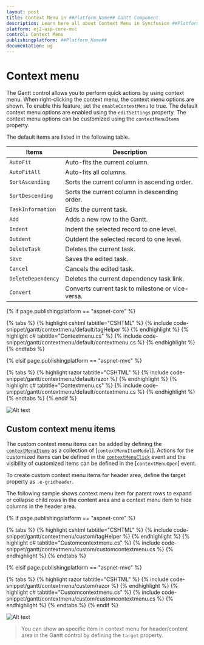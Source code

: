 ```yaml
---
layout: post
title: Context Menu in ##Platform_Name## Gantt Component
description: Learn here all about Context Menu in Syncfusion ##Platform_Name## Gantt component of Syncfusion Essential JS 2 and more.
platform: ej2-asp-core-mvc
control: Context Menu
publishingplatform: ##Platform_Name##
documentation: ug
---
```



# Context menu

The Gantt control allows you to perform quick actions by using context menu. When right-clicking the context menu, the context menu options are shown. To enable this feature, set the `enableContextMenu` to true. The default context menu options are enabled using the `editSettings` property. The context menu options can be customized using the `contextMenuItems` property.

The default items are listed in the following table.

|Items| Description|
|----|----|
|`AutoFit`|  Auto-fits the current column.|
|`AutoFitAll` | Auto-fits all columns.|
|`SortAscending` | Sorts the current column in ascending order.|
|`SortDescending` | Sorts the current column in descending order.|
|`TaskInformation`|  Edits the current task.|
|`Add` | Adds a new row to the Gantt.|
|`Indent` | Indent the selected record to one level.|
|`Outdent` | Outdent the selected record to one level.|
|`DeleteTask` | Deletes the current task.|
|`Save` | Saves the edited task.|
|`Cancel` | Cancels the edited task.|
|`DeleteDependency` | Deletes the current dependency task link.|
|`Convert` | Converts current task to milestone or vice-versa.|

{% if page.publishingplatform == "aspnet-core" %}

{% tabs %}
{% highlight cshtml tabtitle="CSHTML" %}
{% include code-snippet/gantt/contextmenu/default/tagHelper %}
{% endhighlight %}
{% highlight c# tabtitle="Contextmenu.cs" %}
{% include code-snippet/gantt/contextmenu/default/contextmenu.cs %}
{% endhighlight %}
{% endtabs %}

{% elsif page.publishingplatform == "aspnet-mvc" %}

{% tabs %}
{% highlight razor tabtitle="CSHTML" %}
{% include code-snippet/gantt/contextmenu/default/razor %}
{% endhighlight %}
{% highlight c# tabtitle="Contextmenu.cs" %}
{% include code-snippet/gantt/contextmenu/default/contextmenu.cs %}
{% endhighlight %}
{% endtabs %}
{% endif %}



![Alt text](images/contextmenu.PNG)

## Custom context menu items

The custom context menu items can be added by defining the [`contextMenuItems`](https://help.syncfusion.com/cr/aspnetcore-js2/Syncfusion.EJ2.Gantt.Gantt.html#Syncfusion_EJ2_Gantt_Gantt_ContextMenuItems) as a collection of [`contextMenuItemModel`]. Actions for the customized items can be defined in the [`contextMenuClick`](https://help.syncfusion.com/cr/aspnetcore-js2/Syncfusion.EJ2.Gantt.Gantt.html#Syncfusion_EJ2_Gantt_Gantt_ContextMenuClick) event and the visibility of customized items can be defined in the [`contextMenuOpen`] event.

To create custom context menu items for header area, define the target property as `.e-gridheader`.

The following sample shows context menu item for parent rows to expand or collapse child rows in the content area and a context menu item to hide columns in the header area.

{% if page.publishingplatform == "aspnet-core" %}

{% tabs %}
{% highlight cshtml tabtitle="CSHTML" %}
{% include code-snippet/gantt/contextmenu/custom/tagHelper %}
{% endhighlight %}
{% highlight c# tabtitle="Customcontextmenu.cs" %}
{% include code-snippet/gantt/contextmenu/custom/customcontextmenu.cs %}
{% endhighlight %}
{% endtabs %}

{% elsif page.publishingplatform == "aspnet-mvc" %}

{% tabs %}
{% highlight razor tabtitle="CSHTML" %}
{% include code-snippet/gantt/contextmenu/custom/razor %}
{% endhighlight %}
{% highlight c# tabtitle="Customcontextmenu.cs" %}
{% include code-snippet/gantt/contextmenu/custom/customcontextmenu.cs %}
{% endhighlight %}
{% endtabs %}
{% endif %}



![Alt text](images/customContextMenu.PNG)

> You can show an specific item in context menu for header/content area in the Gantt control by defining the `target` property.